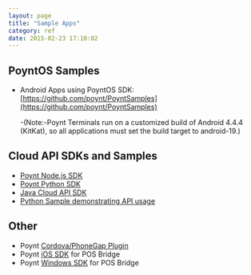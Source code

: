 ```yaml
---
layout: page
title: "Sample Apps"
category: ref
date: 2015-02-23 17:10:02
---
```


## PoyntOS Samples

* Android Apps using PoyntOS SDK: [https://github.com/poynt/PoyntSamples](https://github.com/poynt/PoyntSamples)

  -(Note:-Poynt Terminals run on a customized build of Android 4.4.4 (KitKat), so all applications must set the build target to android-19.)

## Cloud API SDKs and Samples

* [Poynt Node.js SDK](https://github.com/poynt/poynt-node)
* [Poynt Python SDK](https://github.com/poynt/poynt-python)
* [Java Cloud API SDK](https://github.com/poynt/java-cloud-sdk)
* [Python Sample demonstrating API usage](https://github.com/poynt/python-sample)

## Other

* Poynt [Cordova/PhoneGap Plugin](https://www.npmjs.com/package/cordova-plugin-poynt)
* Poynt [iOS SDK](https://github.com/poynt/pos-connector-ios-sdk-sample) for POS Bridge
* Poynt [Windows SDK](https://github.com/poynt/pos-connector-windows-sdk) for POS Bridge
